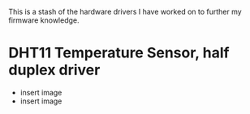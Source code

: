 This is a stash of the hardware drivers I have worked on to further my firmware knowledge.

# DHT11 Temperature Sensor, half duplex driver
- insert image
- insert image
